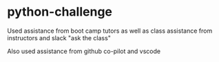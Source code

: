 # python-challenge

Used assistance from boot camp tutors as well as class assistance from instructors and slack "ask the class"

Also used assistance from github co-pilot and vscode
